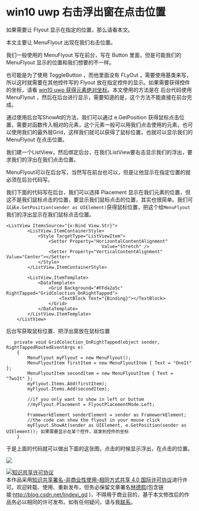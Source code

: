 # win10 uwp 右击浮出窗在点击位置

如果需要让 Flyout 显示在指定的位置，那么请看本文。

本文主要让 MenuFlyout 出现在我们右击位置。

<!--more-->
<!-- CreateTime:2020/3/5 9:26:17 -->


<div id="toc"></div>

我们一般使用的 MenuFlyout 写在前台，写在 Button 里面，但是可能我们的 MenuFlyout 显示的位置和我们想要的不一样。

也可能是为了使用  ToggleButton ，而他里面没有 FLyOut ，需要使用基类来写，所以这时就需要在其他控件写的 Flyout 放在指定控件的显示。如果需要获得控件的坐标，请看 [win10 uwp 获得元素绝对坐标](http://lindexi.oschina.io/lindexi//post/win10-uwp-%E8%8E%B7%E5%BE%97%E5%85%83%E7%B4%A0%E7%BB%9D%E5%AF%B9%E5%9D%90%E6%A0%87/)。本文使用的方法是在 后台代码使用 MenuFlyout ，然后在后台进行显示，需要知道的是，这个方法不能直接在前台完成。

通过使用后台写ShowAt的方法，我们可以通过 e.GetPosition 获得鼠标点击位置，需要对函数传入相对的元素，这个元素一般可以用我们点击使用的元素，也可以使用我们的最外层Grid，这样我们就可以获得了鼠标位置，也就可以显示我们的 MenuFlyout 在点击位置。

我们建一个ListView，然后绑定后台，在我们ListView要右击显示我们的浮出，要求我们的浮出在我们点击位置。

MenuFlyout可以在后台写，当然写在前台也可以，但是让他显示在指定位置的就必须在后台代码写。

我们下面的代码写在后台，我们可以选择 Placement  显示在我们元素的位置，但这不是我们鼠标点击的位置，要显示我们鼠标点击的位置，其实也很简单。我们可以从`e.GetPosition(sender as UIElement)`获得鼠标位置，把这个给`MenuFlyout`我们的浮出显示在我们鼠标点击位置。

    <ListView ItemsSource="{x:Bind View.Str}">
            <ListView.ItemContainerStyle>
                <Style TargetType="ListViewItem">
                    <Setter Property="HorizontalContentAlignment"
                                        Value="Stretch" />
                    <Setter Property="VerticalContentAlignment" Value="Center"></Setter>
                </Style>
            </ListView.ItemContainerStyle>
            
            <ListView.ItemTemplate>
                <DataTemplate>
                    <Grid Background="#FFda2a5c" RightTapped="GridColection_OnRightTapped">
                        <TextBlock Text="{Binding}"></TextBlock>
                    </Grid>
                </DataTemplate>
            </ListView.ItemTemplate>
        </ListView>

后台写获取鼠标位置、把浮出窗放在鼠标位置

       private void GridColection_OnRightTapped(object sender, RightTappedRoutedEventArgs e)
        {
            MenuFlyout myFlyout = new MenuFlyout();
            MenuFlyoutItem firstItem = new MenuFlyoutItem { Text = "OneIt" };
            MenuFlyoutItem secondItem = new MenuFlyoutItem { Text = "TwoIt" };
            myFlyout.Items.Add(firstItem);
            myFlyout.Items.Add(secondItem);

            //if you only want to show in left or buttom 
            //myFlyout.Placement = FlyoutPlacementMode.Left;
            
            FrameworkElement senderElement = sender as FrameworkElement;
            //the code can show the flyout in your mouse click 
            myFlyout.ShowAt(sender as UIElement, e.GetPosition(sender as UIElement)); 如果需要显示在某个控件，就拿到控件的坐标
        }
 
 于是上面的代码就可以做出下面的这张图，点击的时候显示浮出，在点击的位置。

![](https://ooo.0o0.ooo/2016/10/01/57ef223c62d80.gif)

<a rel="license" href="http://creativecommons.org/licenses/by-nc-sa/4.0/"><img alt="知识共享许可协议" style="border-width:0" src="https://licensebuttons.net/l/by-nc-sa/4.0/88x31.png" /></a><br />本作品采用<a rel="license" href="http://creativecommons.org/licenses/by-nc-sa/4.0/">知识共享署名-非商业性使用-相同方式共享 4.0 国际许可协议</a>进行许可。欢迎转载、使用、重新发布，但务必保留文章署名[林德熙](http://blog.csdn.net/lindexi_gd)(包含链接:http://blog.csdn.net/lindexi_gd )，不得用于商业目的，基于本文修改后的作品务必以相同的许可发布。如有任何疑问，请与我[联系](mailto:lindexi_gd@163.com)。



